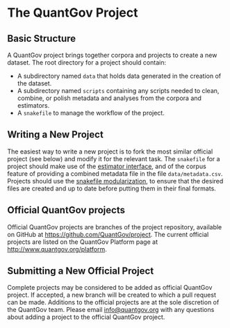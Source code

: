 # The QuantGov Project

## Basic Structure

A QuantGov project brings together corpora and projects to create a new dataset. The root directory for a project should contain:

-   A subdirectory named `data` that holds data generated in the creation of the dataset.
-   A subdirectory named `scripts` containing any scripts needed to clean, combine, or polish metadata and analyses from the corpora and estimators.
-   A `snakefile` to manage the workflow of the project.

## Writing a New Project

The easiest way to write a new project is to fork the most similar official project (see below) and modify it for the relevant task. The `snakefile` for a project should make use of the [estimator interface](http://docs.quantgov.org/estimator/#the-estimator-interface), and of the corpus feature of providing a combined metadata file in the file `data/metadata.csv`. Projects should use the [snakefile modularization](http://snakemake.readthedocs.io/en/stable/snakefiles/modularization.html), to ensure that the desired files are created and up to date before putting them in their final formats.

## Official QuantGov projects

Official QuantGov projects are branches of the project repository, available on GitHub at <https://github.com/QuantGov/project>. The current official projects are listed on the QuantGov Platform page at <http://www.quantgov.org/platform>.

## Submitting a New Official Project

Complete projects may be considered to be added as official QuantGov project. If accepted, a new branch will be created to which a pull request can be made. Additions to the official projects are at the sole discretion of the QuantGov team. Please email info@quantgov.org with any questions about adding a project to the official QuantGov project.

